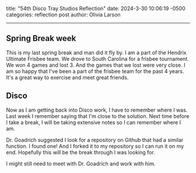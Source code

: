 title:  "54th Disco Tray Studios Reflection"
date:   2024-3-30 10:06:19 -0500
categories: reflection post
author: Olivia Larson

---
## Spring Break week 
This is my last spring break and man did  it fly by. I am a part of the Hendrix Ultimate Frisbee team. We drove to South Carolina for a frisbee tournament. We won 4 games and lost 3. And the games that we lost were very close. I am so happy that I've been a part of the frisbee team for the past 4 years. It's a great way to exercise and meet great friends. 

## Disco 
Now as I am getting back into Disco work, I have to remember where I was. Last week I remember saying that I'm close to the solution. Next time before I take a break, I will be taking extensive notes so I can remember where I am. 

Dr. Goadrich suggested I look for a repository on Github that had a similar function. I found one! And I forked it to my repository so I can run it on my end. Hopefully this will be the break through I was looking for. 

I might still need to meet with Dr. Goadrich and work with him. 

